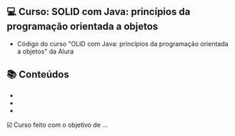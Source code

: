 ## 💻 Curso: SOLID com Java: princípios da programação orientada a objetos

- Código do curso "OLID com Java: princípios da programação orientada a objetos" da Alura

## :books: Conteúdos
 - 
 - 
 - 

☑️ Curso feito com o objetivo de ...
